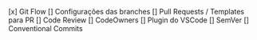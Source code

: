 [x] Git Flow
[] Configurações das branches
[] Pull Requests / Templates para PR
[] Code Review
[] CodeOwners
[] Plugin do VSCode
[] SemVer
[] Conventional Commits